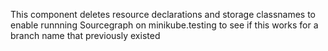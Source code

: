 This component deletes resource declarations and storage classnames to enable runnning Sourcegraph on minikube.testing to see if this works for a branch name that previously existed
